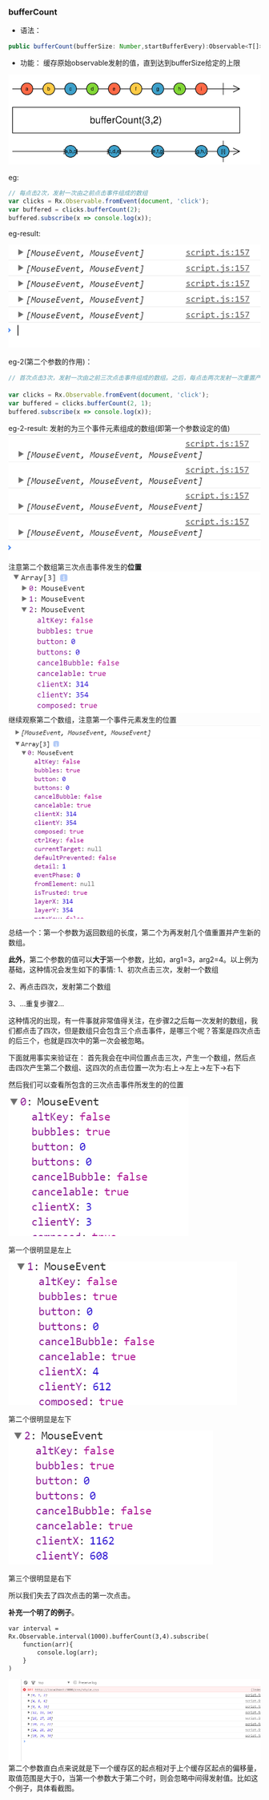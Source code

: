### bufferCount

- 语法：

```ts
public bufferCount(bufferSize: Number,startBufferEvery):Observable<T[]>
```

- 功能：
缓存原始observable发射的值，直到达到bufferSize给定的上限

![](/assets/bufferCount.png)

eg:

```js
// 每点击2次，发射一次由之前点击事件组成的数组
var clicks = Rx.Observable.fromEvent(document, 'click');
var buffered = clicks.bufferCount(2);
buffered.subscribe(x => console.log(x));
```

eg-result:

![](/assets/bufferCount-result.png)

eg-2(第二个参数的作用)：

```js
// 首次点击3次，发射一次由之前三次点击事件组成的数组。之后，每点击两次发射一次重置产生新数组，新数组的长度为3，第一个元素为上次发射数组的最后一个元素，后两个元素为本次2次点击事件。具体看结果截图，注意观察点击事件发生的**位置**。

var clicks = Rx.Observable.fromEvent(document, 'click');
var buffered = clicks.bufferCount(2, 1);
buffered.subscribe(x => console.log(x));
```
eg-2-result:
发射的为三个事件元素组成的数组(即第一个参数设定的值)
![](/assets/bufferCount-result2-1.png)
注意第二个数组第三次点击事件发生的**位置**
![](/assets/bufferCount-result2-2.png)
继续观察第二个数组，注意第一个事件元素发生的位置
![](/assets/bufferCount-result2-3.png)

总结一个：第一个参数为返回数组的长度，第二个为再发射几个值重置并产生新的数组。

**此外**，第二个参数的值可以**大于**第一个参数，比如，arg1=3，arg2=4。以上例为基础，这种情况会发生如下的事情:
1、初次点击三次，发射一个数组

2、再点击四次，发射第二个数组

3、...重复步骤2...

这种情况的出现，有一件事就非常值得关注，在步骤2之后每一次发射的数组，我们都点击了四次，但是数组只会包含三个点击事件，是哪三个呢？答案是四次点击的后三个，也就是四次中的第一次会被忽略。

下面就用事实来验证在：
首先我会在中间位置点击三次，产生一个数组，然后点击四次产生第二个数组、这四次的点击位置一次为:右上->左上->左下->右下

然后我们可以查看所包含的三次点击事件所发生的的位置

![](/assets/buffer-result2-9.png)

第一个很明显是左上

![](/assets/bufferCount-result2-8.png)

第二个很明显是左下

![](/assets/bufferCount-result2-7.png)

第三个很明显是右下

所以我们失去了四次点击的第一次点击。



**补充一个明了的例子**。
```
var interval = Rx.Observable.interval(1000).bufferCount(3,4).subscribe(
    function(arr){
        console.log(arr);
    }
)
```
![](/assets/bufferCountAdd.png)
第二个参数直白点来说就是下一个缓存区的起点相对于上个缓存区起点的偏移量，取值范围是大于0，当第一个参数大于第二个时，则会忽略中间得发射值。比如这个例子，具体看截图。




